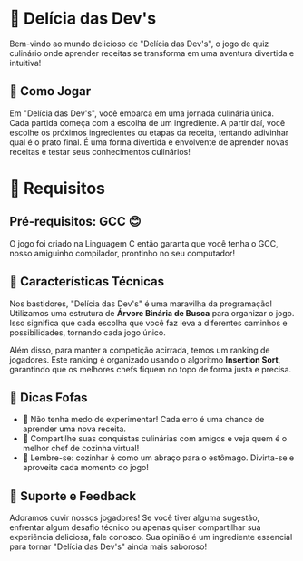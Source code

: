 # 🍰 Delícia das Dev's

Bem-vindo ao mundo delicioso de "Delícia das Dev's", o jogo de quiz culinário onde aprender receitas se transforma em uma aventura divertida e intuitiva! 

## 🍕 Como Jogar

Em "Delícia das Dev's", você embarca em uma jornada culinária única. Cada partida começa com a escolha de um ingrediente. A partir daí, você escolhe os próximos ingredientes ou etapas da receita, tentando adivinhar qual é o prato final. É uma forma divertida e envolvente de aprender novas receitas e testar seus conhecimentos culinários!


# 🍳 Requisitos

## Pré-requisitos: GCC 😊

O jogo foi criado na Linguagem C então garanta que você tenha o GCC, nosso amiguinho compilador, prontinho no seu computador!

## 🍦 Características Técnicas

Nos bastidores, "Delícia das Dev's" é uma maravilha da programação! Utilizamos uma estrutura de **Árvore Binária de Busca** para organizar o jogo. Isso significa que cada escolha que você faz leva a diferentes caminhos e possibilidades, tornando cada jogo único.

Além disso, para manter a competição acirrada, temos um ranking de jogadores. Este ranking é organizado usando o algoritmo **Insertion Sort**, garantindo que os melhores chefs fiquem no topo de forma justa e precisa.

## 🍲 Dicas Fofas

- 🌟 Não tenha medo de experimentar! Cada erro é uma chance de aprender uma nova receita.
- 🥗 Compartilhe suas conquistas culinárias com amigos e veja quem é o melhor chef de cozinha virtual!
- 🧁 Lembre-se: cozinhar é como um abraço para o estômago. Divirta-se e aproveite cada momento do jogo!

## 🥘 Suporte e Feedback

Adoramos ouvir nossos jogadores! Se você tiver alguma sugestão, enfrentar algum desafio técnico ou apenas quiser compartilhar sua experiência deliciosa, fale conosco. Sua opinião é um ingrediente essencial para tornar "Delícia das Dev's" ainda mais saboroso!
